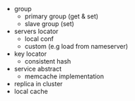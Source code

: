 * group
    * primary group (get & set)
    * slave group (set)
* servers locator
    * local conf
    * custom (e.g load from nameserver)
* key locator
    * consistent hash
* service abstract
    * memcache implementation
* replica in cluster
* local cache
